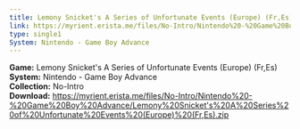```yaml
---
title: Lemony Snicket's A Series of Unfortunate Events (Europe) (Fr,Es)
link: https://myrient.erista.me/files/No-Intro/Nintendo%20-%20Game%20Boy%20Advance/Lemony%20Snicket's%20A%20Series%20of%20Unfortunate%20Events%20(Europe)%20(Fr,Es).zip
type: single1
System: Nintendo - Game Boy Advance
---
```

<b>Game:</b> Lemony Snicket's A Series of Unfortunate Events (Europe) (Fr,Es)<br>
<b>System:</b> Nintendo - Game Boy Advance<br>
<b>Collection:</b> No-Intro<br>
<b>Download:</b> https://myrient.erista.me/files/No-Intro/Nintendo%20-%20Game%20Boy%20Advance/Lemony%20Snicket's%20A%20Series%20of%20Unfortunate%20Events%20(Europe)%20(Fr,Es).zip